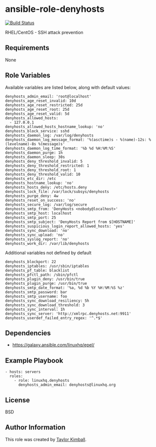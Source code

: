 # ansible-role-denyhosts

[![Build Status](https://travis-ci.org/linuxhq/ansible-role-denyhosts.svg?branch=master)](https://travis-ci.org/linuxhq/ansible-role-denyhosts)

RHEL/CentOS - SSH attack prevention

## Requirements

None

## Role Variables

Available variables are listed below, along with default values:

    denyhosts_admin_email: 'root@localhost'
    denyhosts_age_reset_invalid: 10d
    denyhosts_age_reset_restricted: 25d
    denyhosts_age_reset_root: 25d
    denyhosts_age_reset_valid: 5d
    denyhosts_allowed_hosts:
      - 127.0.0.1
    denyhosts_allowed_hosts_hostname_lookup: 'no'
    denyhosts_block_service: sshd
    denyhosts_daemon_log: /var/log/denyhosts
    denyhosts_daemon_log_message_format: '%(asctime)s - %(name)-12s: %(levelname)-8s %(message)s'
    denyhosts_daemon_log_time_format: '%b %d %H:%M:%S'
    denyhosts_daemon_purge: 1h
    denyhosts_daemon_sleep: 30s
    denyhosts_deny_threshold_invalid: 5
    denyhosts_deny_threshold_restricted: 1
    denyhosts_deny_threshold_root: 1
    denyhosts_deny_threshold_valid: 10
    denyhosts_etc_dir: /etc
    denyhosts_hostname_lookup: 'no'
    denyhosts_hosts_deny: /etc/hosts.deny
    denyhosts_lock_file: /var/lock/subsys/denyhosts
    denyhosts_purge_deny: 4w 
    denyhosts_reset_on_success: 'no'
    denyhosts_secure_log: /var/log/secure
    denyhosts_smtp_from: 'DenyHosts <nobody@localhost>'
    denyhosts_smtp_host: localhost
    denyhosts_smtp_port: 25
    denyhosts_smtp_subject: 'DenyHosts Report from $[HOSTNAME]'
    denyhosts_suspicious_login_report_allowed_hosts: 'yes'
    denyhosts_sync_download: 'no'
    denyhosts_sync_upload: 'no'
    denyhosts_syslog_report: 'no'
    denyhosts_work_dir: /var/lib/denyhosts

Additional variables not defined by default

    denyhosts_blockport: 22
    denyhosts_iptables: /usr/sbin/iptables
    denyhosts_pf_table: blacklist
    denyhosts_pfctl_path: /sbin/pfctl
    denyhosts_plugin_deny: /usr/bin/true
    denyhosts_plugin_purge: /usr/bin/true
    denyhosts_smtp_date_format: '%a, %d %b %Y %H:%M:%S %z'
    denyhosts_smtp_password: bar
    denyhosts_smtp_username: foo
    denyhosts_sync_download_resiliency: 5h
    denyhosts_sync_download_threshold: 3
    denyhosts_sync_interval: 1h
    denyhosts_sync_server: 'http://xmlrpc.denyhosts.net:9911'
    denyhosts_userdef_failed_entry_regex: '^.*$'

## Dependencies

 * https://galaxy.ansible.com/linuxhq/epel/
 
## Example Playbook

    - hosts: servers
      roles:
        - role: linuxhq.denyhosts
          denyhosts_admin_email: denyhosts@linuxhq.org

## License

BSD

## Author Information

This role was created by [Taylor Kimball](http://www.linuxhq.org).
